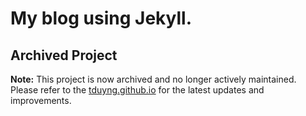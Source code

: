 # My blog using Jekyll.

## Archived Project

**Note:** This project is now archived and no longer actively maintained. Please refer to the [tduyng.github.io](https://github.com/tduyng/tduyng.github.io) for the latest updates and improvements.
